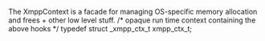 The XmppContext is a facade for managing OS-specific memory allocation and frees + other low level stuff.
/* opaque run time context containing the above hooks */
typedef struct _xmpp_ctx_t xmpp_ctx_t;

